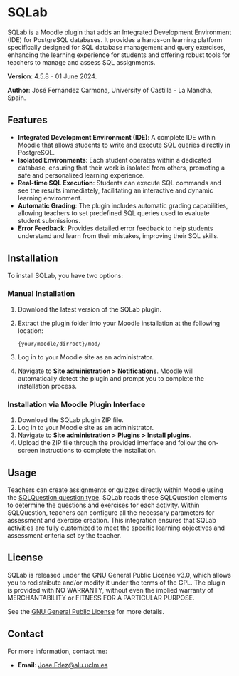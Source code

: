 # SQLab #

SQLab is a Moodle plugin that adds an Integrated Development Environment (IDE) for PostgreSQL databases. It provides a hands-on learning platform specifically designed for SQL database management and query exercises, enhancing the learning experience for students and offering robust tools for teachers to manage and assess SQL assignments.

**Version**: 4.5.8 - 01 June 2024.

**Author**: José Fernández Carmona, University of Castilla - La Mancha, Spain.

## Features ##

- **Integrated Development Environment (IDE)**: A complete IDE within Moodle that allows students to write and execute SQL queries directly in PostgreSQL.
- **Isolated Environments**: Each student operates within a dedicated database, ensuring that their work is isolated from others, promoting a safe and personalized learning experience.
- **Real-time SQL Execution**: Students can execute SQL commands and see the results immediately, facilitating an interactive and dynamic learning environment.
- **Automatic Grading**: The plugin includes automatic grading capabilities, allowing teachers to set predefined SQL queries used to evaluate student submissions.
- **Error Feedback**: Provides detailed error feedback to help students understand and learn from their mistakes, improving their SQL skills.

## Installation ##

To install SQLab, you have two options:

### Manual Installation
1. Download the latest version of the SQLab plugin.
2. Extract the plugin folder into your Moodle installation at the following location:

    `{your/moodle/dirroot}/mod/`

3. Log in to your Moodle site as an administrator.
4. Navigate to **Site administration > Notifications**. Moodle will automatically detect the plugin and prompt you to complete the installation process.

### Installation via Moodle Plugin Interface
1. Download the SQLab plugin ZIP file.
2. Log in to your Moodle site as an administrator.
3. Navigate to **Site administration > Plugins > Install plugins**.
4. Upload the ZIP file through the provided interface and follow the on-screen instructions to complete the installation.

## Usage ##

Teachers can create assignments or quizzes directly within Moodle using the [SQLQuestion question type](https://github.com/NikolayP12/sqlquestion). SQLab reads these SQLQuestion elements to determine the questions and exercises for each activity. Within SQLQuestion, teachers can configure all the necessary parameters for assessment and exercise creation. This integration ensures that SQLab activities are fully customized to meet the specific learning objectives and assessment criteria set by the teacher.

## License ##

SQLab is released under the GNU General Public License v3.0, which allows you to redistribute and/or modify it under the terms of the GPL. The plugin is provided with NO WARRANTY, without even the implied warranty of MERCHANTABILITY or FITNESS FOR A PARTICULAR PURPOSE.

See the [GNU General Public License](https://www.gnu.org/licenses/gpl-3.0.html) for more details.

## Contact ##

For more information, contact me:

- **Email**: [Jose.Fdez@alu.uclm.es](mailto:Jose.Fdez@alu.uclm.es)
